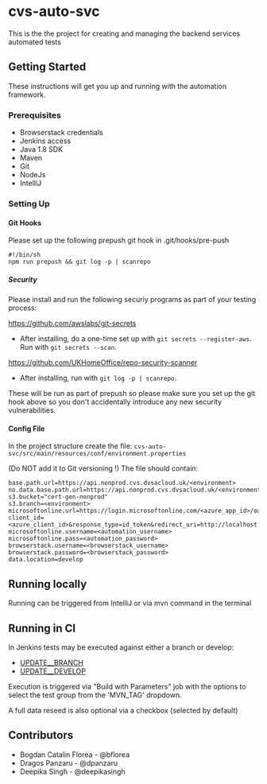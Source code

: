 # cvs-auto-svc
This is the the project for creating and managing the backend services automated tests

## Getting Started

These instructions will get you up and running with the automation framework.

### Prerequisites

- Browserstack credentials
- Jenkins access
- Java 1.8 SDK
- Maven
- Git
- NodeJs
- IntelliJ

### Setting Up

#### Git Hooks

Please set up the following prepush git hook in .git/hooks/pre-push

```
#!/bin/sh
npm run prepush && git log -p | scanrepo

```

##### Security

Please install and run the following securiy programs as part of your testing process:

https://github.com/awslabs/git-secrets

- After installing, do a one-time set up with `git secrets --register-aws`. Run with `git secrets --scan`.

https://github.com/UKHomeOffice/repo-security-scanner

- After installing, run with `git log -p | scanrepo`.

These will be run as part of prepush so please make sure you set up the git hook above so you don't accidentally introduce any new security vulnerabilities.

#### Config File

In the project structure create the file: `cvs-auto-svc/src/main/resources/conf/environment.properties` 

(Do NOT add it to Git versioning !)
The file should contain:

```properties
base.path.url=https://api.nonprod.cvs.dvsacloud.uk/<environment>
no.data.base.path.url=https://api.nonprod.cvs.dvsacloud.uk/<environment>
s3.bucket="cert-gen-nonprod"
s3.branch=<environment>
microsoftonline.url=https://login.microsoftonline.com/<azure_app_id>/oauth2/authorize?client_id=<azure_client_id>&response_type=id_token&redirect_uri=http://localhost:3000&scope=openid&response_mode=fragment&nonce=678910
microsoftonline.username=<automation_username>
microsoftonline.pass=<automation_password>
browserstack.username=<browserstack_username>
browserstack.password=<browserstack_password>
data.location=develop
```

## Running locally

Running can be triggered from IntelliJ or via mvn command in the terminal

## Running in CI

In Jenkins tests may be executed against either a branch or develop:

- [UPDATE__BRANCH](https://jenkins.cvs.dvsacloud.uk/job/UPDATE__BRANCH/job/job_feature_test_backend/)
- [UPDATE__DEVELOP](https://jenkins.cvs.dvsacloud.uk/job/UPDATE__DEVELOP/job/job_develop_test_backend/)

Execution is triggered via "Build with Parameters" job with the options to select the test group from the 'MVN_TAG' dropdown.

A full data reseed is also optional via a checkbox (selected by default)

## Contributors

 - Bogdan Catalin Florea - @bflorea
 - Dragos Panzaru - @dpanzaru
 - Deepika Singh - @deepikasingh